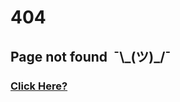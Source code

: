 <h1>404</h1>
<h2>Page not found&nbsp;&nbsp;¯\_(ツ)_/¯</h2>
<h3><a href='{{ site.github.url }}'>Click Here?</a></h3>
<hr style="height:100px; visibility:hidden;">
<a href="https://sdq.st/aaaahlinkgoeshere" target="_blank" style="color: #00000000">&nbsp;</a>
<hr style="height:100px; visibility:hidden;">
